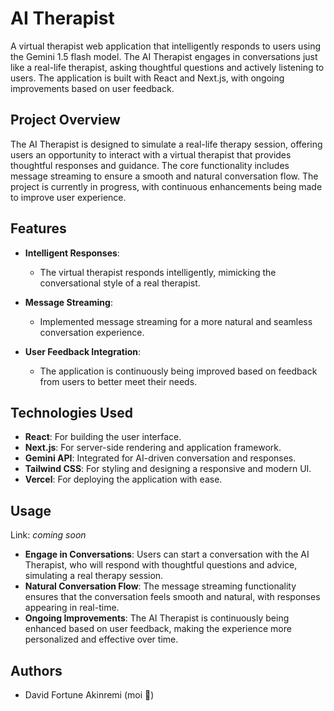 # AI Therapist

A virtual therapist web application that intelligently responds to users using the Gemini 1.5 flash model. The AI Therapist engages in conversations just like a real-life therapist, asking thoughtful questions and actively listening to users. The application is built with React and Next.js, with ongoing improvements based on user feedback.

## Project Overview

The AI Therapist is designed to simulate a real-life therapy session, offering users an opportunity to interact with a virtual therapist that provides thoughtful responses and guidance. The core functionality includes message streaming to ensure a smooth and natural conversation flow. The project is currently in progress, with continuous enhancements being made to improve user experience.

## Features

- **Intelligent Responses**:
  - The virtual therapist responds intelligently, mimicking the conversational style of a real therapist.
  
- **Message Streaming**:
  - Implemented message streaming for a more natural and seamless conversation experience.

- **User Feedback Integration**:
  - The application is continuously being improved based on feedback from users to better meet their needs.

## Technologies Used

- **React**: For building the user interface.
- **Next.js**: For server-side rendering and application framework.
- **Gemini API**: Integrated for AI-driven conversation and responses.
- **Tailwind CSS**: For styling and designing a responsive and modern UI.
- **Vercel**: For deploying the application with ease.

## Usage

Link: _coming soon_

- **Engage in Conversations**: Users can start a conversation with the AI Therapist, who will respond with thoughtful questions and advice, simulating a real therapy session.
- **Natural Conversation Flow**: The message streaming functionality ensures that the conversation feels smooth and natural, with responses appearing in real-time.
- **Ongoing Improvements**: The AI Therapist is continuously being enhanced based on user feedback, making the experience more personalized and effective over time.


## Authors

- David Fortune Akinremi (moi 🙈)
